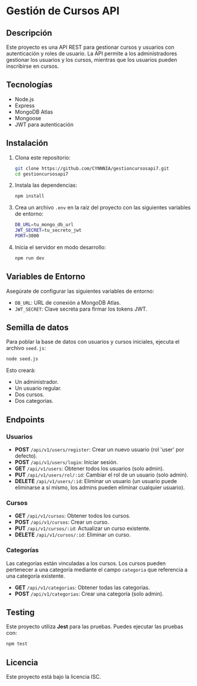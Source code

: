 # Gestión de Cursos API

## Descripción

Este proyecto es una API REST para gestionar cursos y usuarios con autenticación y roles de usuario. La API permite a los administradores gestionar los usuarios y los cursos, mientras que los usuarios pueden inscribirse en cursos.

## Tecnologías

- Node.js
- Express
- MongoDB Atlas
- Mongoose
- JWT para autenticación

## Instalación

1. Clona este repositorio:

   ```bash
   git clone https://github.com/CYNNNIA/gestioncursosapi7.git
   cd gestioncursosapi7
   ```

2. Instala las dependencias:

   ```bash
   npm install
   ```

3. Crea un archivo `.env` en la raíz del proyecto con las siguientes variables de entorno:

   ```bash
   DB_URL=tu_mongo_db_url
   JWT_SECRET=tu_secreto_jwt
   PORT=3000
   ```

4. Inicia el servidor en modo desarrollo:
   ```bash
   npm run dev
   ```

## Variables de Entorno

Asegúrate de configurar las siguientes variables de entorno:

- `DB_URL`: URL de conexión a MongoDB Atlas.
- `JWT_SECRET`: Clave secreta para firmar los tokens JWT.

## Semilla de datos

Para poblar la base de datos con usuarios y cursos iniciales, ejecuta el archivo `seed.js`:

```bash
node seed.js
```

Esto creará:

- Un administrador.
- Un usuario regular.
- Dos cursos.
- Dos categorías.

## Endpoints

### Usuarios

- **POST** `/api/v1/users/register`: Crear un nuevo usuario (rol 'user' por defecto).
- **POST** `/api/v1/users/login`: Iniciar sesión.
- **GET** `/api/v1/users`: Obtener todos los usuarios (solo admin).
- **PUT** `/api/v1/users/rol/:id`: Cambiar el rol de un usuario (solo admin).
- **DELETE** `/api/v1/users/:id`: Eliminar un usuario (un usuario puede eliminarse a sí mismo, los admins pueden eliminar cualquier usuario).

### Cursos

- **GET** `/api/v1/cursos`: Obtener todos los cursos.
- **POST** `/api/v1/cursos`: Crear un curso.
- **PUT** `/api/v1/cursos/:id`: Actualizar un curso existente.
- **DELETE** `/api/v1/cursos/:id`: Eliminar un curso.

### Categorías

Las categorías están vinculadas a los cursos. Los cursos pueden pertenecer a una categoría mediante el campo `categoria` que referencia a una categoría existente.

- **GET** `/api/v1/categorias`: Obtener todas las categorías.
- **POST** `/api/v1/categorias`: Crear una categoría (solo admin).

## Testing

Este proyecto utiliza **Jest** para las pruebas. Puedes ejecutar las pruebas con:

```bash
npm test
```

## Licencia

Este proyecto está bajo la licencia ISC.
